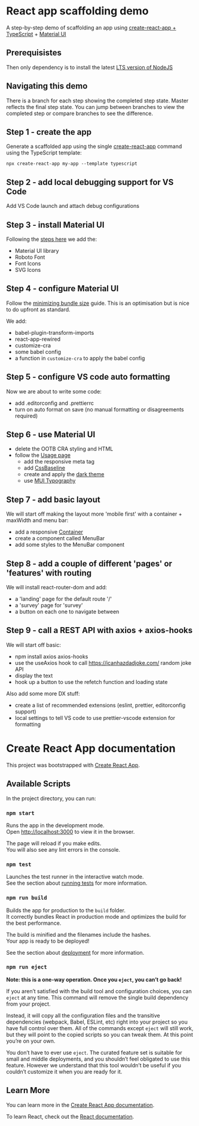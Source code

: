 # React app scaffolding demo

A step-by-step demo of scaffolding an app using [create-react-app + TypeScript](https://create-react-app.dev/docs/adding-typescript/#installation) + [Material UI](https://material-ui.com/)

## Prerequisistes

Then only dependency is to install the latest [LTS version of NodeJS](https://nodejs.org/en/download/)

## Navigating this demo

There is a branch for each step showing the completed step state. Master reflects the final step state. You can jump between branches to view the completed step or compare branches to see the difference.

## Step 1 - create the app

Generate a scaffolded app using the single [create-react-app](https://create-react-app.dev/) command using the TypeScript template:

```
npx create-react-app my-app --template typescript
```

## Step 2 - add local debugging support for VS Code

Add VS Code launch and attach debug configurations

## Step 3 - install Material UI

Following the [steps here](https://material-ui.com/getting-started/installation/) we add the:

- Material UI library
- Roboto Font
- Font Icons
- SVG Icons

## Step 4 - configure Material UI

Follow the [minimizing bundle size](https://material-ui.com/guides/minimizing-bundle-size/#when-and-how-to-use-tree-shaking) guide. This is an optimisation but is nice to do upfront as standard.

We add:

- babel-plugin-transform-imports
- react-app-rewired
- customize-cra
- some babel config
- a function in `customize-cra` to apply the babel config

## Step 5 - configure VS code auto formatting

Now we are about to write some code:

- add .editorconfig and .prettierrc
- turn on auto format on save (no manual formatting or disagreements required)

## Step 6 - use Material UI

- delete the OOTB CRA styling and HTML
- follow the [Usage page](https://material-ui.com/getting-started/usage/)
  - add the responsive meta tag
  - add [CssBaseline](https://material-ui.com/components/css-baseline/)
  - create and apply the [dark theme](https://material-ui.com/customization/theming/)
  - use [MUI Typography](https://material-ui.com/components/typography/)

## Step 7 - add basic layout

We will start off making the layout more 'mobile first' with a container + maxWidth and menu bar:

- add a responsive [Container](https://material-ui.com/components/container/)
- create a component called MenuBar
- add some styles to the MenuBar component

## Step 8 - add a couple of different 'pages' or 'features' with routing

We will install react-router-dom and add:

- a 'landing' page for the default route '/'
- a 'survey' page for 'survey'
- a button on each one to navigate between

## Step 9 - call a REST API with axios + axios-hooks

We will start off basic:

- npm install axios axios-hooks
- use the useAxios hook to call https://icanhazdadjoke.com/ random joke API
- display the text
- hook up a button to use the refetch function and loading state

Also add some more DX stuff:

- create a list of recommended extensions (eslint, prettier, editorconfig support)
- local settings to tell VS code to use prettier-vscode extension for formatting

# Create React App documentation

This project was bootstrapped with [Create React App](https://github.com/facebook/create-react-app).

## Available Scripts

In the project directory, you can run:

### `npm start`

Runs the app in the development mode.<br />
Open [http://localhost:3000](http://localhost:3000) to view it in the browser.

The page will reload if you make edits.<br />
You will also see any lint errors in the console.

### `npm test`

Launches the test runner in the interactive watch mode.<br />
See the section about [running tests](https://facebook.github.io/create-react-app/docs/running-tests) for more information.

### `npm run build`

Builds the app for production to the `build` folder.<br />
It correctly bundles React in production mode and optimizes the build for the best performance.

The build is minified and the filenames include the hashes.<br />
Your app is ready to be deployed!

See the section about [deployment](https://facebook.github.io/create-react-app/docs/deployment) for more information.

### `npm run eject`

**Note: this is a one-way operation. Once you `eject`, you can’t go back!**

If you aren’t satisfied with the build tool and configuration choices, you can `eject` at any time. This command will remove the single build dependency from your project.

Instead, it will copy all the configuration files and the transitive dependencies (webpack, Babel, ESLint, etc) right into your project so you have full control over them. All of the commands except `eject` will still work, but they will point to the copied scripts so you can tweak them. At this point you’re on your own.

You don’t have to ever use `eject`. The curated feature set is suitable for small and middle deployments, and you shouldn’t feel obligated to use this feature. However we understand that this tool wouldn’t be useful if you couldn’t customize it when you are ready for it.

## Learn More

You can learn more in the [Create React App documentation](https://facebook.github.io/create-react-app/docs/getting-started).

To learn React, check out the [React documentation](https://reactjs.org/).
